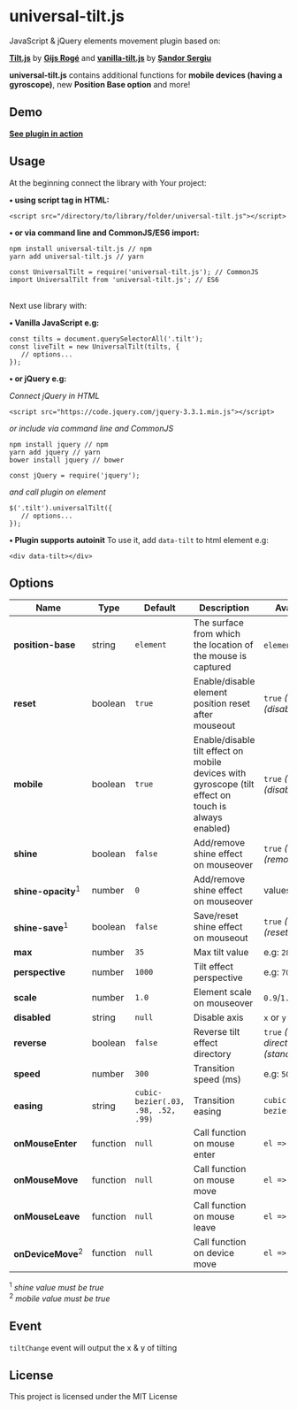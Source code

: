 # universal-tilt.js

JavaScript & jQuery elements movement plugin based on:

**[Tilt.js](https://gijsroge.github.io/tilt.js/)** by **[Gijs Rogé](https://twitter.com/GijsRoge)** and **[vanilla-tilt.js](https://micku7zu.github.io/vanilla-tilt.js/index.html)** by **[Șandor Sergiu](https://github.com/micku7zu)**

**universal-tilt.js** contains additional functions for **mobile devices (having a gyroscope)**, new **Position Base option** and more!

## Demo
**[See plugin in action](https://jb1905.github.io/universal-tilt.js/)**

## Usage
At the beginning connect the library with Your project:

**&bull; using script tag in HTML:**
```
<script src="/directory/to/library/folder/universal-tilt.js"></script>
```

**&bull; or via command line and CommonJS/ES6 import:**
```
npm install universal-tilt.js // npm
yarn add universal-tilt.js // yarn
```

```
const UniversalTilt = require('universal-tilt.js'); // CommonJS
import UniversalTilt from 'universal-tilt.js'; // ES6
```

<br>
Next use library with:

**&bull; Vanilla JavaScript e.g:**
```
const tilts = document.querySelectorAll('.tilt');
const liveTilt = new UniversalTilt(tilts, {
   // options...
});
```

**&bull; or jQuery e.g:**

*Connect jQuery in HTML*
```
<script src="https://code.jquery.com/jquery-3.3.1.min.js"></script>
```

*or include via command line and CommonJS*
```
npm install jquery // npm
yarn add jquery // yarn
bower install jquery // bower
```

```
const jQuery = require('jquery');
```

*and call plugin on element*
```
$('.tilt').universalTilt({
   // options...
});
```

**&bull; Plugin supports autoinit**
To use it, add `data-tilt` to html element e.g:
```
<div data-tilt></div>
```

## Options
Name | Type | Default | Description | Available options
-|-|-|-|-
**position-base** | string | `element` | The surface from which the location of the mouse is captured | `element` or `window`
**reset** | boolean | `true` | Enable/disable element position reset after mouseout | `true` *(enable)*, `false` *(disable)*
**mobile** | boolean | `true` | Enable/disable tilt effect on mobile devices with gyroscope (tilt effect on touch is always enabled) | `true` *(enable)*, `false` *(disable)*
**shine** | boolean | `false` | Add/remove shine effect on mouseover | `true` *(add)*, `false` *(remove)*
**shine-opacity**<sup>1</sup> | number | `0` | Add/remove shine effect on mouseover | values >= `0`  and <= `1`
**shine-save**<sup>1</sup> | boolean | `false` | Save/reset shine effect on mouseout | `true` *(save)*, `false` *(reset)*
**max** | number | `35` | Max tilt value | e.g: `28`
**perspective** | number | `1000` | Tilt effect perspective | e.g: `700`
**scale** | number | `1.0` | Element scale on mouseover | `0.9`/`1.3`/etc.
**disabled** | string | `null` | Disable axis | `x` or `y`
**reverse** | boolean | `false` | Reverse tilt effect directory | `true` *(reverse directory)*, `false` *(standard directory)*
**speed** | number | `300` | Transition speed (ms) | e.g: `500`
**easing** | string | `cubic-bezier(.03, .98, .52, .99)` | Transition easing | `cubic-bezier`/`ease`/`linear`/etc.
**onMouseEnter** | function | `null` | Call function on mouse enter | `el => { // code }`
**onMouseMove** | function | `null` | Call function on mouse move | `el => { // code }`
**onMouseLeave** | function | `null` | Call function on mouse leave | `el => { // code }`
**onDeviceMove**<sup>2</sup> | function | `null` | Call function on device move | `el => { // code }`

<sup>1</sup> *shine value must be true*<br>
<sup>2</sup> *mobile value must be true*

## Event
`tiltChange` event will output the x & y of tilting

## License
This project is licensed under the MIT License
